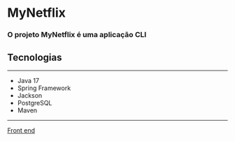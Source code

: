 # MyNetflix

### O projeto MyNetflix é uma aplicação CLI 
## Tecnologias

---
- Java 17
- Spring Framework
- Jackson
- PostgreSQL
- Maven

---
[Front end](https://github.com/alura-cursos/3356-java-web-front.git)